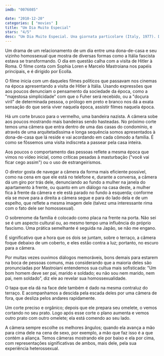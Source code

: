 ```yaml
---
imdb: "0076085"

date: "2010-12-20"
categories: [ "movies" ]
title: "Um Dia Muito Especial"
stars: "4/5"
desc: "Um Dia Muito Especial. Una giornata particolare (Italy, 1977). Dirigido por Ettore Scola. Escrito por Maurizio Costanzo, Ruggero Maccari, Ettore Scola. Com Sophia Loren, Marcello Mastroianni, John Vernon, Françoise Berd, Patrizia Basso, Tiziano De Persio, Maurizio Di Paolantonio, Antonio Garibaldi, Vittorio Guerrieri."
---
```

Um drama de um relacionamento de um dia entre uma dona-de-casa e seu vizinho homossexual que mostra de diversas formas como a Itália fascista estava se transformando. O dia em questão calha com a visita de Hitler à Roma. O filme conta com Sophia Loren e Marcelo Mastroiana nos papéis principais, e é dirigido por Ecolla.

O filme inicia com um daqueles filmes políticos que passavam nos cinemas na época apresentando a visita de Hitler à Itália. Usando expressões que aos poucos denunciam o pensamento da sociedade da época, como a "majestosa simplicidade" com que o Fuher será recebido, ou a "doçura viril" de determinada pessoa, o prólogo em preto e branco nos dá a exata sensação do que seria viver naquela época, assistir filmes naquela época.

Há um corte brusco para o vermelho, uma bandeira nazista. A câmera sobe aos poucos mostrando mais bandeiras sendo hasteadas. No próximo corte temos uma câmera que entra dentro de uma das casas do condomínio, e através de uma arquitetadíssima e longa sequência somos apresentados à dona-de-casa que lá reside e vai acordando em cada cômodo a família. É como se fôssemos uma visita indiscreta a passear pela casa inteira.

Aos poucos o comportamento das pessoas reflete a mesma época que vimos no vídeo inicial, como críticas pesadas à masturbação ("você vai ficar cego assim") ou o uso de estrangeirismos.

O diretor gosta de navegar a câmera da forma mais eficiente possível, como na cena em que ele está no telefone e, durante a conversa, a câmera dá um giro por trás dele, denunciando ao fundo a mulher na janela do apartamento à frente, ou quanto em um diálogo na casa deste, a mulher fica à frente da câmera e ele está parado no fundo à esquerda; conforme ela se move para a direita a câmera segue e para do lado dela e de um espelho, que reflete a mesma imagem dele (talvez uma interessante rima com o fato dele ser homossexual).

O sobrenome da família é colocado como placa na frente na porta. Não sei se é um aspecto cultural ou, ao mesmo tempo uma influência do próprio fascismo. Uma prática semelhante é seguida na Japão, se não me engano.

É significativo que a hora que os dois se juntam, sobre o terraço, a câmera foque debaixo de um coberto, e eles estão contra a luz; portanto, no escuro para a câmera.

Por muitas vezes ouvimos diálogos memoráveis, bons demais para estarem na boca de pessoas comuns, mas considerando que a maioria deles são pronunciadas por Mastroiani entendemos sua cultua mais sofisticada: "Um bom homem deve ser pai, marido e soldado; eu não sou nem marido, nem pai, nem soldado", diz ele ao revelar sua homossexualidade.

O tapa que ela dá na face dele também é dado na mesma contraluz do terraço. E acompanhamos a descida pela escada deles por uma câmera de fora, que desliza pelos andares rapidamente.

Um corte preciso e orgânico; depois que ele prepara seu omelete, o vemos cortando no seu prato. Logo após esse corte o plano aumenta e vemos outro prato com outro omelete; ela está comendo ao seu lado.

A câmera sempre escolhe os melhores ângulos; quando ela avança a mão para cima dele na cena de sexo, por exemplo, a mão que faz isso é a que contém a aliança. Temos câmeras mostrando ele por baixo e ela por cima, com representações significativas de ambos, mais dele, pela sua experiência heterossexual.

